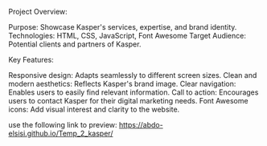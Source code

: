 Project Overview:

Purpose: Showcase Kasper's services, expertise, and brand identity.
Technologies: HTML, CSS, JavaScript, Font Awesome
Target Audience: Potential clients and partners of Kasper.


Key Features:

Responsive design: Adapts seamlessly to different screen sizes.
Clean and modern aesthetics: Reflects Kasper's brand image.
Clear navigation: Enables users to easily find relevant information.
Call to action: Encourages users to contact Kasper for their digital marketing needs.
Font Awesome icons: Add visual interest and clarity to the website.


use the following link to preview:
https://abdo-elsisi.github.io/Temp_2_kasper/
